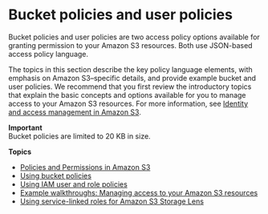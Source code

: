 # Bucket policies and user policies<a name="using-iam-policies"></a>

Bucket policies and user policies are two access policy options available for granting permission to your Amazon S3 resources\. Both use JSON\-based access policy language\. 

The topics in this section describe the key policy language elements, with emphasis on Amazon S3–specific details, and provide example bucket and user policies\. We recommend that you first review the introductory topics that explain the basic concepts and options available for you to manage access to your Amazon S3 resources\. For more information, see [Identity and access management in Amazon S3](s3-access-control.md)\. 

**Important**  
Bucket policies are limited to 20 KB in size\.

**Topics**
+ [Policies and Permissions in Amazon S3](access-policy-language-overview.md)
+ [Using bucket policies](bucket-policies.md)
+ [Using IAM user and role policies](user-policies.md)
+ [Example walkthroughs: Managing access to your Amazon S3 resources](example-walkthroughs-managing-access.md)
+ [Using service\-linked roles for Amazon S3 Storage Lens](using-service-linked-roles.md)